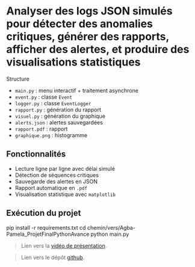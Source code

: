 # Analyser des logs JSON simulés pour détecter des anomalies critiques, générer des rapports, afficher des alertes, et produire des visualisations statistiques

Structure

- `main.py` : menu interactif + traitement asynchrone
- `event.py` : classe `Event`
- `logger.py` : classe `EventLogger`
- `rapport.py` : génération du rapport
- `visuel.py` : génération du graphique
- `alerts.json` : alertes sauvegardées
- `rapport.pdf` : rapport
- `graphique.png` : histogramme

## Fonctionnalités

- Lecture ligne par ligne avec délai simulé
- Détection de séquences critiques
- Sauvegarde des alertes en JSON
- Rapport automatique en `.pdf`
- Visualisation statistique avec `matplotlib`

## Exécution du projet

pip install -r requirements.txt
cd chemin/vers/Agba-Pamela_ProjetFinalPythonAvance
python main.py

>Lien vers la [vidéo de présentation](https://www.youtube.com/watch?v=3b1c2k0g4e8).

>Lien vers le dépôt [github](https://github.com/P-AGBA/AGBA-Pamela_ProjetFinalPythonAvance).
